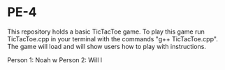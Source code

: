 # PE-4

This repository holds a basic TicTacToe game. To play this game run TicTacToe.cpp in your terminal with the commands "g++ TicTacToe.cpp". The game will load and will show users how to play with instructions.

Person 1: Noah w
Person 2: Will l
